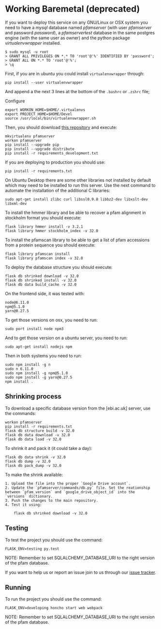 # Working Baremetal (deprecated)

If you want to deploy this service on any GNU/Linux or OSX system you need to have a *mysql* database named *pfamserver* (with user *pfamserver* and password *password*), a *pfamservertest* database in the same postgres engine (with the same user as owner) and the python package *virtualenvwrapper* installed.

    $ sudo mysql -u root
    > GRANT ALL PRIVILEGES ON *.* TO 'root'@'%' IDENTIFIED BY 'password';
    > GRANT ALL ON *.* TO 'root'@'%';
    > \q

First, if you are in ubuntu you could install `virtualenvwrapper` through:

    pip install --user virtualenvwrapper

And append a the next 3 lines at the bottom of the `.bashrc` or `.zshrc` file;

Configure

    export WORKON_HOME=$HOME/.virtualenvs
    export PROJECT_HOME=$HOME/Devel
    source /usr/local/bin/virtualenvwrapper.sh

Then, you should download [this repository](https://wichi.no-ip.org/leloir/pfamserver) and execute:

    mkvirtualenv pfamserver
    workon pfamserver
    pip install --upgrade pip
    pip install --upgrade distribute
    pip install -r requirements_development.txt

If you are deploying to production you should use:

    pip install -r requirements.txt

On Ubuntu Desktop there are some other libraries not installed by default which may need to be installed to run this server. Use the next command to automate the installation of the additional C libraries:

    sudo apt-get install zlibc curl libssl0.9.8 libbz2-dev libxslt-dev libxml-dev

To install the hmmer library and be able to recover a pfam alignment in stockholm format you should execute:

    flask library hmmer install -v 3.2.1
    flask library hmmer stockholm_index -v 32.0

To install the pfamscan library to be able to get a list of pfam accessions from a protein sequence you should execute:

    flask library pfamscan install
    flask library pfamscan index -v 32.0

To deploy the database structure you should execute:

    flask db shrinked download -v 32.0
    flask db shrinked install -v 32.0
    flask db data build_cache -v 32.0

On the frontend side, it was tested with:

    node@6.11.0
    npm@5.1.0
    yarn@0.27.5

To get those versions on osx, you need to run:

    sudo port install node npm3

And to get those version on a ubuntu server, you need to run:

    sudo apt-get install nodejs npm

Then in both systems you need to run:

    sudo npm install -g n
    sudo n 6.11.0
    sudo npm install -g npm@5.1.0
    sudo npm install -g yarn@0.27.5
    npm install .

## Shrinking process

To download a specific database version from the [ebi.ac.uk] server, use the commands:

    workon pfamserver
    pip install -r requirements.txt
    flask db structure build -v 32.0
    flask db data download -v 32.0
    flask db data load -v 32.0

To shrink it and pack it (it could take a day):

    flask db data shrink -v 32.0
    flask db dump -v 32.0
    flask db pack_dump -v 32.0

To make the shrink available:

    1. Upload the file into the proper `Google Drive account`.
    2. Update the `pfamserver/commands/db.py` file. Set the reationship between `pfam_version` and `google_drive_object_id` into the `versions` dictionary.
    3. Push the changes to the main repository.
    4. Test it using:

        flask db shrinked download -v 32.0

## Testing

To test the project you should use the command:

    FLASK_ENV=testing py.test

NOTE: Remember to set SQLALCHEMY_DATABASE_URI to the right version of the pfam database.

If you want to help us or report an issue join to us through our [issue tracker](https://wichi.no-ip.org/leloir/pfamserver/issues).

## Running

To run the project you should use the command:

    FLASK_ENV=developing honcho start web webpack

NOTE: Remember to set SQLALCHEMY_DATABASE_URI to the right version of the pfam database.
